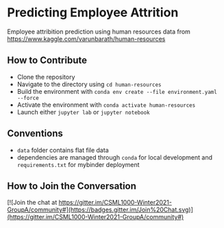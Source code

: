 # Predicting Employee Attrition
Employee attribition prediction using human resources data from https://www.kaggle.com/varunbarath/human-resources
## How to Contribute
- Clone the repository
- Navigate to the directory using `cd human-resources`
- Build the environment with `conda env create --file environment.yaml --force`
- Activate the environment with `conda activate human-resources`
- Launch either `jupyter lab` or `jupyter notebook`
## Conventions
- `data` folder contains flat file data
- dependencies are managed through `conda` for local development and `requirements.txt` for mybinder deployment

## How to Join the Conversation
[![Join the chat at https://gitter.im/CSML1000-Winter2021-GroupA/community#](https://badges.gitter.im/Join%20Chat.svg)](https://gitter.im/CSML1000-Winter2021-GroupA/community#)
